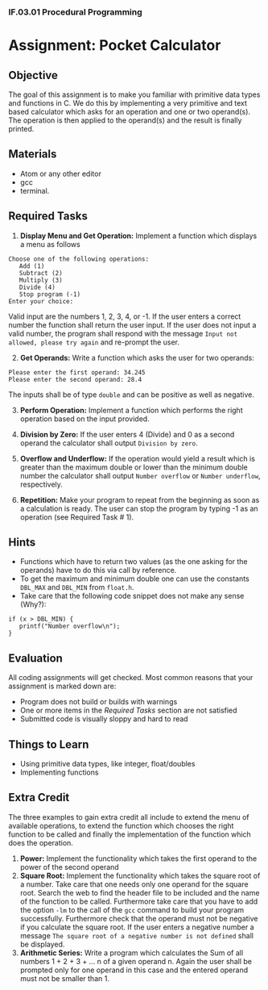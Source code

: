 ### IF.03.01 Procedural Programming

# Assignment: Pocket Calculator

## Objective
The goal of this assignment is to make you familiar with primitive data types and functions in C. We do this by implementing a very primitive and text based calculator which asks for an operation and one or two operand(s). The operation is then applied to the operand(s) and the result is finally printed.

## Materials

- Atom or any other editor
- gcc
- terminal.

## Required Tasks
1. **Display Menu and Get Operation:** Implement a function which displays a menu as follows
```
Choose one of the following operations:
   Add (1)
   Subtract (2)
   Multiply (3)
   Divide (4)
   Stop program (-1)
Enter your choice: 
```
Valid input are the numbers 1, 2, 3, 4, or -1. If the user enters a correct number the function shall return the user input. If the user does not input a valid number, the program shall respond with the message `Input not allowed, please try again` and re-prompt the user.

2. **Get Operands:** Write a function which asks the user for two operands:
```
Please enter the first operand: 34.245
Please enter the second operand: 28.4
```
The inputs shall be of type `double` and can be positive as well as negative.

3. **Perform Operation:** Implement a function which performs the right operation based on the input provided.

4. **Division by Zero:** If the user enters 4 (Divide) and 0 as a second operand the calculator shall output `Division by zero`.

5. **Overflow and Underflow:** If the operation would yield a result which is greater than the maximum double or lower than the minimum double number the calculator shall output `Number overflow` or `Number underflow`, respectively.

6. **Repetition:** Make your program to repeat from the beginning as soon as a calculation is ready. The user can stop the program by typing -1 as an operation (see Required Task # 1).

## Hints
- Functions which have to return two values (as the one asking for the operands) have to do this via call by reference.
- To get the maximum and minimum double one can use the constants `DBL_MAX` and `DBL_MIN` from `float.h`.
- Take care that the following code snippet does not make any sense (Why?):
```
if (x > DBL_MIN) {
   printf("Number overflow\n");
}
```

## Evaluation
All coding assignments will get checked. Most common reasons that your assignment is marked down are:

- Program does not build or builds with warnings
- One or more items in the *Required Tasks* section are not satisfied
- Submitted code is visually sloppy and hard to read

## Things to Learn
- Using primitive data types, like integer, float/doubles
- Implementing functions

## Extra Credit
The three examples to gain extra credit all include to extend the menu of available operations, to extend the function which chooses the right function to be called and finally the implementation of the function which does the operation.

1. **Power:** Implement the functionality which takes the first operand to the power of the second operand
2. **Square Root:** Implement the functionality which takes the square root of a number. Take care that one needs only one operand for the square root. Search the web to find the header file to be included and the name of the function to be called. Furthermore take care that you have to add the option `-lm` to the call of the `gcc` command to build your program successfully. Furthermore check that the operand must not be negative if you calculate the square root. If the user enters a negative number a message `The square root of a negative number is not defined` shall be displayed.
3. **Arithmetic Series:** Write a program which calculates the Sum of all numbers 1 + 2 + 3 + ... n of a given operand n. Again the user shall be prompted only for one operand in this case and the entered operand must not be smaller than 1.
